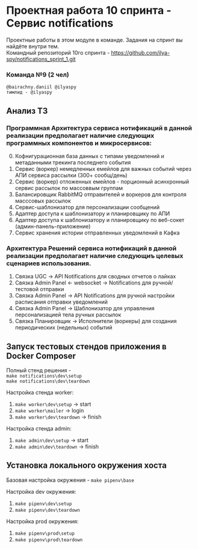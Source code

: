 # Проектная работа 10 спринта - Сервис notifications

Проектные работы в этом модуле в команде. Задания на спринт вы найдёте внутри тем.  
Командный репозиторий 10го спринта - https://github.com/ilya-spy/notifications_sprint_1.git  

### Команда №9 (2 чел)
`@bairachny.daniil @ilyaspy`  
`тимлид - @ilyaspy`  

## Aнализ ТЗ
### Программная Архитектура сервиса нотификаций в данной реализации предполагает наличие следующих программных компонентов и микросервисов:

0. Кофнигурационная база данных с типами уведомлений и метаданными трекинга последнего события
1. Сервис (воркер) немедленных емейлов для важных событий через АПИ сервиса рассылки (300+ сообщ/день)
2. Сервис (воркер) отложенных емейлов - порционный асинхронный сервис рассылок по массоввым группам
3. Балансировщик RabbitMQ отправителей и воркеров для контроля масссовых рассылок
4. Сервис-шаблонизатор для персонализации сообщений
5. Адаптер доступа к шаблонизатору и планировщику по АПИ
6. Адаптер доступа к шаблонизатору и планировщику по веб-сокет (админ-панель-приложение)
7. Сервис хранения истории отправленных уведомлений в Кафка

### Архитектура Решений сервиса нотификаций в данной реализации предполагает наличие следующиъ целевых сценариев использования.

1. Связка UGС -> API Notifications для сводных отчетов о лайках
2. Связка Admin Panel <- websocket -> Notifications для ручной/тестовой отправки
3. Связка Admin Panel -> API Notifications для ручной настройки расписания отправки уведомлений
4. Связка Admin Panel -> Шаблонизатор для управления персонализацией тела ручных рассылок
5. Связка Планировщик -> Исполнители (воркеры) для создания периодических (недельных) событий


## Запуск тестовых стендов приложения в Docker Composer
Полный стенд решения -  
`make notifications\dev\setup`  
`make notifications\dev\teardown`  

Настройка стенда worker:  
1. `make worker\dev\setup`  -> start  
2. `make worker\mailer` -> login  
2. `make worker\dev\teardown`  -> finish

Настройка стенда admin:  
1. `make admin\dev\setup`  -> start  
2. `make admin\dev\teardown`  -> finish


## Установка локального окружения хоста
Базовая настройка окружения - `make pipenv\base`  

Настройка dev окружения:  
1. `make pipenv\dev\setup`  
2. `make pipenv\dev\teardown`  

Настройка prod окружения:  
1. `make pipenv\prod\setup`  
2. `make pipenv\prod\teardown`  